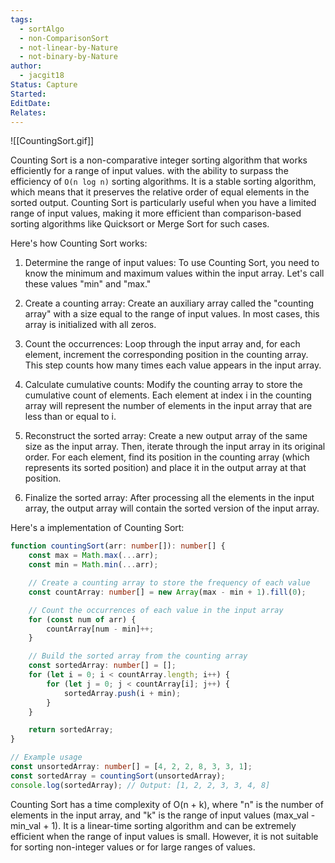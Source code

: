 ```yaml
---
tags:
  - sortAlgo
  - non-ComparisonSort
  - not-linear-by-Nature
  - not-binary-by-Nature
author:
  - jacgit18
Status: Capture
Started: 
EditDate: 
Relates:
---
```

![[CountingSort.gif]]


Counting Sort is a non-comparative integer sorting algorithm that works efficiently for a range of input values. with the ability to surpass the efficiency of `O(n log n)` sorting algorithms. It is a stable sorting algorithm, which means that it preserves the relative order of equal elements in the sorted output. Counting Sort is particularly useful when you have a limited range of input values, making it more efficient than comparison-based sorting algorithms like Quicksort or Merge Sort for such cases.

Here's how Counting Sort works:

1. Determine the range of input values: To use Counting Sort, you need to know the minimum and maximum values within the input array. Let's call these values "min" and "max."

2. Create a counting array: Create an auxiliary array called the "counting array" with a size equal to the range of input values. In most cases, this array is initialized with all zeros.

3. Count the occurrences: Loop through the input array and, for each element, increment the corresponding position in the counting array. This step counts how many times each value appears in the input array.

4. Calculate cumulative counts: Modify the counting array to store the cumulative count of elements. Each element at index i in the counting array will represent the number of elements in the input array that are less than or equal to i.

5. Reconstruct the sorted array: Create a new output array of the same size as the input array. Then, iterate through the input array in its original order. For each element, find its position in the counting array (which represents its sorted position) and place it in the output array at that position.

6. Finalize the sorted array: After processing all the elements in the input array, the output array will contain the sorted version of the input array.

Here's a implementation of Counting Sort:

```typescript
function countingSort(arr: number[]): number[] {
    const max = Math.max(...arr);
    const min = Math.min(...arr);

    // Create a counting array to store the frequency of each value
    const countArray: number[] = new Array(max - min + 1).fill(0);

    // Count the occurrences of each value in the input array
    for (const num of arr) {
        countArray[num - min]++;
    }

    // Build the sorted array from the counting array
    const sortedArray: number[] = [];
    for (let i = 0; i < countArray.length; i++) {
        for (let j = 0; j < countArray[i]; j++) {
            sortedArray.push(i + min);
        }
    }

    return sortedArray;
}

// Example usage
const unsortedArray: number[] = [4, 2, 2, 8, 3, 3, 1];
const sortedArray = countingSort(unsortedArray);
console.log(sortedArray); // Output: [1, 2, 2, 3, 3, 4, 8]
```


Counting Sort has a time complexity of O(n + k), where "n" is the number of elements in the input array, and "k" is the range of input values (max_val - min_val + 1). It is a linear-time sorting algorithm and can be extremely efficient when the range of input values is small. However, it is not suitable for sorting non-integer values or for large ranges of values.